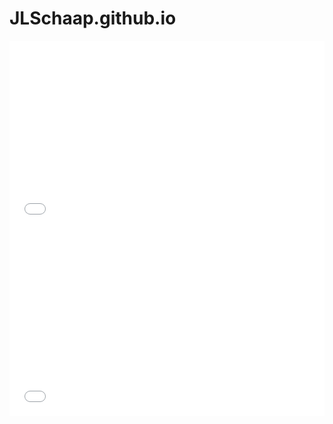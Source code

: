 # JLSchaap.github.io


<iframe width="100%" height="300" src="//jsfiddle.net/jlsheep/uy2n8g46/embedded/result/" allowpaymentrequest allowfullscreen="allowfullscreen" frameborder="0"></iframe>

<script async src="//jsfiddle.net/c7odgz0r/embed/result/"></script>


<iframe width="100%" height="300" src="//jsfiddle.net/jlsheep/doxqoyLf/embedded/result/" allowpaymentrequest allowfullscreen="allowfullscreen" frameborder="0"></iframe>
